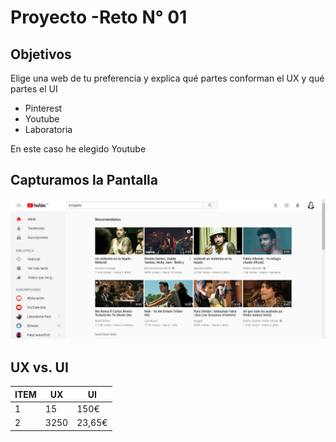 # Proyecto -Reto N° 01

## Objetivos

 Elige una web de tu preferencia y explica qué partes conforman el UX y qué partes el UI

- Pinterest
- Youtube
- Laboratoria

 En este caso he elegido Youtube

## Capturamos la Pantalla

 ![Reto1](assets/imgs/screenshots/principal.png "Reto1")

## UX vs. UI

| ITEM | UX       | UI     |
| ---- | -------- |------- |
|  1   | 15       | 150€   |
|  2   | 3250     | 23,65€ |